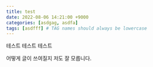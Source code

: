 ```yaml
---
title: test
date: 2022-08-06 14:21:00 +9000
categories: [asdgag, asdfa]
tags: [asdfff] # TAG names should always be lowercase
---
```


테스트 테스트 테스트

어떻게 글이 쓰여질지 저도 잘 모릅니다.
